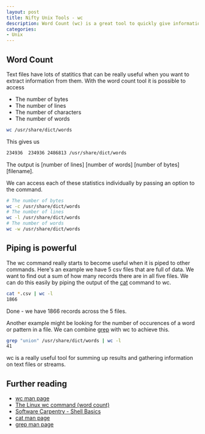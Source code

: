 ```yaml
--- 
layout: post
title: Nifty Unix Tools - wc
description: Word Count (wc) is a great tool to quickly give information on text files and becomes very powerful when piped with other commands
categories:
- Unix
---
```


## Word Count

Text files have lots of statitics that can be really useful when you want to extract information from them. With the word count tool it is possible to access

* The number of bytes
* The number of lines
* The number of characters
* The number of words

``` bash 
wc /usr/share/dict/words
```

This gives us

``` bash 
234936  234936 2486813 /usr/share/dict/words 
```

The output is \[number of lines\] \[number of words\] \[number of bytes\] \[filename\].

We can access each of these statistics individually by passing an option to the command.

``` bash 
# The number of bytes
wc -c /usr/share/dict/words
# The number of lines
wc -l /usr/share/dict/words
# The number of words
wc -w /usr/share/dict/words
```

## Piping is powerful

The wc command really starts to become useful when it is piped to other commands. Here's an example we have 5 csv files that are full of data. We want to find out a sum of how many records there are in all five files. We can do this easily by piping the output of the [cat][2] command to wc.

``` bash 
cat *.csv | wc -l 
1866
```

Done - we have 1866 records across the 5 files.

Another example might be looking for the number of occurences of a word or pattern in a file. We can combine [grep][3] with wc to achieve this.

``` bash 
grep "union" /usr/share/dict/words | wc -l
41
```

wc is a really useful tool for summing up results and gathering information on text files or streams.

## Further reading

* [wc man page][1]
* [The Linux wc command (word count)][4]
* [Software Carpentry - Shell Basics][5]
* [cat man page][2]
* [grep man page][2]

[1]: http://linux.die.net/man/1/wc
[2]: http://linux.die.net/man/1/cat
[3]: http://linux.die.net/man/1/grep
[4]: http://www.devdaily.com/unix/edu/examples/wc.shtml
[5]: http://showmedo.com/videotutorials/video?name=940050&fromSeriesID=94
	
